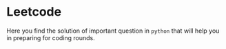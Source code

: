 # Leetcode
Here you find the solution of important question in `python` that will help you in preparing for coding rounds.
